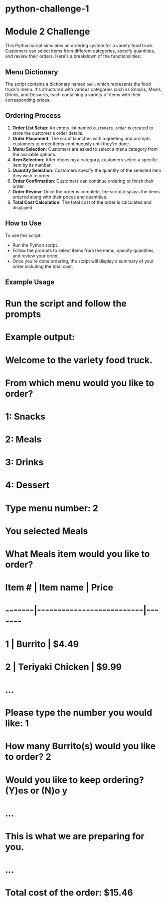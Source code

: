 # python-challenge-1
# Module 2 Challenge

This Python script simulates an ordering system for a variety food truck. Customers can select items from different categories, specify quantities, and review their orders. Here's a breakdown of the functionalities:

## Menu Dictionary

The script contains a dictionary named `menu` which represents the food truck's menu. It's structured with various categories such as Snacks, Meals, Drinks, and Desserts, each containing a variety of items with their corresponding prices.

## Ordering Process

1. **Order List Setup**: An empty list named `customers_order` is created to store the customer's order details.
2. **Order Placement**: The script launches with a greeting and prompts customers to order items continuously until they're done.
3. **Menu Selection**: Customers are asked to select a menu category from the available options.
4. **Item Selection**: After choosing a category, customers select a specific item by its number.
5. **Quantity Selection**: Customers specify the quantity of the selected item they wish to order.
6. **Order Confirmation**: Customers can continue ordering or finish their order.
7. **Order Review**: Once the order is complete, the script displays the items ordered along with their prices and quantities.
8. **Total Cost Calculation**: The total cost of the order is calculated and displayed.

## How to Use

To use this script:
- Run the Python script.
- Follow the prompts to select items from the menu, specify quantities, and review your order.
- Once you're done ordering, the script will display a summary of your order including the total cost.

## Example Usage

# Run the script and follow the prompts
# Example output:
# Welcome to the variety food truck.
# From which menu would you like to order?
# 1: Snacks
# 2: Meals
# 3: Drinks
# 4: Dessert
# Type menu number: 2
# You selected Meals
# What Meals item would you like to order?
# Item # | Item name                | Price
# -------|--------------------------|-------
# 1      | Burrito                  | $4.49
# 2      | Teriyaki Chicken         | $9.99
# ...
# Please type the number you would like: 1
# How many Burrito(s) would you like to order? 2
# Would you like to keep ordering? (Y)es or (N)o y
# ...
# This is what we are preparing for you.
# ...
# Total cost of the order: $15.46

